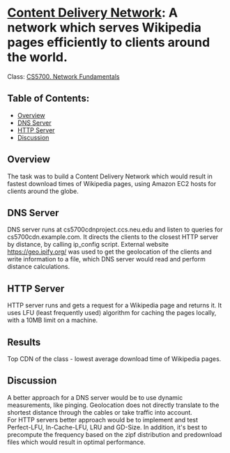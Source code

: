 # [Content Delivery Network](https://course.ccs.neu.edu/cs5700f19/project5.html): A network which serves Wikipedia pages efficiently to clients around the world.
Class: [CS5700. Network Fundamentals](http://catalog.northeastern.edu/search/?P=CS%205700)

## Table of Contents:
* [Overview](#overview)
* [DNS Server](#dns)
* [HTTP Server](#httpserver)
* [Discussion](*discussion)


## Overview
The task was to build a Content Delivery Network which would result in fastest download times of Wikipedia pages, using Amazon EC2 hosts for clients around the globe.  

## DNS Server
DNS server runs at cs5700cdnproject.ccs.neu.edu and listen to queries for cs5700cdn.example.com. It directs the clients to the closest HTTP server by distance, by calling ip_config script. External website https://geo.ipify.org/ was used to get the geolocation of the clients and write information to a file, which DNS server would read and perform distance calculations.  

## HTTP Server
HTTP server runs and gets a request for a Wikipedia page and returns it. It uses LFU (least frequently used) algorithm for caching the pages locally, with a 10MB limit on a machine.  

## Results
Top CDN of the class - lowest average download time of Wikipedia pages.  

## Discussion
A better approach for a DNS server would be to use dynamic measurements, like pinging. Geolocation does not directly translate to the shortest distance through the cables or take traffic into account.  
For HTTP servers better approach would be to implement and test  
Perfect-LFU, In-Cache-LFU, LRU and GD-Size. In addition, it's best to precompute the frequency based on the zipf distribution and predownload  files which would result in optimal performance.